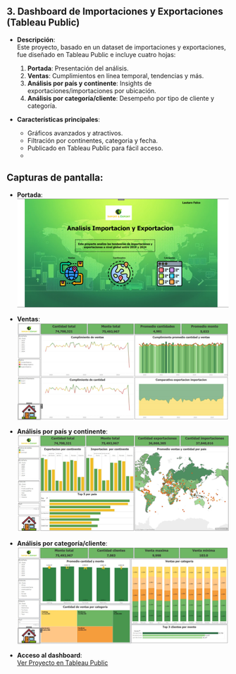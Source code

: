 ## **3. Dashboard de Importaciones y Exportaciones (Tableau Public)**

- **Descripción**:  
  Este proyecto, basado en un dataset de importaciones y exportaciones, fue diseñado en Tableau Public e incluye cuatro hojas:
  1. **Portada**: Presentación del análisis.
  2. **Ventas**: Cumplimientos en línea temporal, tendencias y más.
  3. **Análisis por país y continente**: Insights de exportaciones/importaciones por ubicación.
  4. **Análisis por categoría/cliente**: Desempeño por tipo de cliente y categoría.

- **Características principales**:  
  - Gráficos avanzados y atractivos.  
  - Filtración por continentes, categoria y fecha.  
  - Publicado en Tableau Public para fácil acceso.
  - 
## **Capturas de pantalla**:
- **Portada**:
  ![Portada del Dashboard](https://github.com/Lautaro-Falco/Portfolio-Data-Analytics/blob/main/Tableau_Project/Portada%20tableau.PNG)

- **Ventas**:
  ![Ventas del Dashboard](https://github.com/Lautaro-Falco/Portfolio-Data-Analytics/blob/main/Tableau_Project/Ventas.jpg)

- **Análisis por país y continente**:
  ![Análisis por país y continente](https://github.com/Lautaro-Falco/Portfolio-Data-Analytics/blob/main/Tableau_Project/Pais-Continente.jpg)

- **Análisis por categoría/cliente**:
  ![Análisis por categoría/cliente](https://github.com/Lautaro-Falco/Portfolio-Data-Analytics/blob/main/Tableau_Project/Categoria-Clientes.jpg)

- **Acceso al dashboard**:  
  [Ver Proyecto en Tableau Public](https://public.tableau.com/views/PFTableauLautaroFalco/Portada?:language=en-US&:sid=&:redirect=auth&:display_count=n&:origin=viz_share_link)

